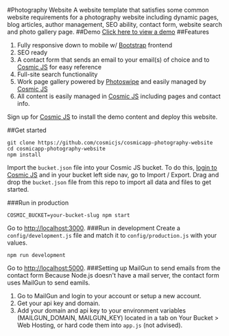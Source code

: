 #Photography Website
A website template that satisfies some common website requirements for a photography website including dynamic pages, blog articles, author management, SEO ability, contact form, website search and photo gallery page.
##Demo
[Click here to view a demo](http://photography-website.cosmicapp.co)
##Features
1. Fully responsive down to mobile w/ [Bootstrap](http://getbootstrap.com) frontend<br />
2. SEO ready<br />
3. A contact form that sends an email to your email(s) of choice and to [Cosmic JS](https://cosmicjs.com) for easy reference<br />
4. Full-site search functionality<br />
5. Work page gallery powered by [Photoswipe](http://photoswipe.com) and easily managed by [Cosmic JS](https://cosmicjs.com)
6. All content is easily managed in [Cosmic JS](https://cosmicjs.com) including pages and contact info.

Sign up for [Cosmic JS](https://cosmicjs.com) to install the demo content and deploy this website.

##Get started
```
git clone https://github.com/cosmicjs/cosmicapp-photography-website
cd cosmicapp-photography-website
npm install
```
Import the `bucket.json` file into your Cosmic JS bucket.  To do this, [login to Cosmic JS](https://cosmicjs.com/login) and in your bucket left side nav, go to Import / Export.  Drag and drop the `bucket.json` file from this repo to import all data and files to get started.

###Run in production
```
COSMIC_BUCKET=your-bucket-slug npm start
```
Go to [http://localhost:3000](http://localhost:3000).
###Run in development
Create a `config/development.js` file and match it to `config/production.js` with your values.
```
npm run development
```
Go to [http://localhost:5000](http://localhost:5000).
###Setting up MailGun to send emails from the contact form
Because Node.js doesn't have a mail server, the contact form uses MailGun to send eamils.

1. Go to MailGun and login to your account or setup a new account.
2. Get your api key and domain.
3. Add your domain and api key to your environment variables (MAILGUN_DOMAIN, MAILGUN_KEY) located in a tab on Your Bucket > Web Hosting, or hard code them into `app.js` (not advised).
